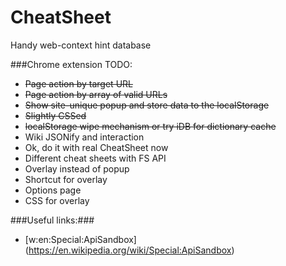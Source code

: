 CheatSheet
==========

Handy web-context hint database

###Chrome extension TODO:
* ~~Page action by target URL~~
* ~~Page action by array of valid URLs~~
* ~~Show site-unique popup and store data to the localStorage~~
* ~~Slightly CSSed~~
* ~~localStorage wipe mechanism or try iDB for dictionary cache~~
* Wiki JSONify and interaction 
* Ok, do it with real CheatSheet now
* Different cheat sheets with FS API
* Overlay instead of popup
* Shortcut for overlay
* Options page
* CSS for overlay

###Useful links:###
* [w:en:Special:ApiSandbox] (https://en.wikipedia.org/wiki/Special:ApiSandbox)